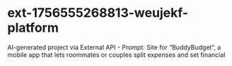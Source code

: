 # ext-1756555268813-weujekf-platform
AI-generated project via External API - Prompt: Site for “BuddyBudget”, a mobile app that lets roommates or couples split expenses and set financial
